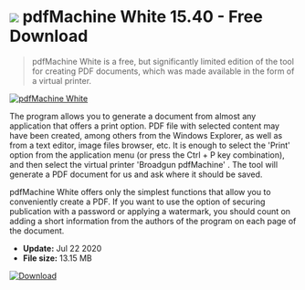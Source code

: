# ![](https://cdn.softexe.net/static/icon/4/pdfmachine-white-9012.png) pdfMachine White 15.40 - Free Download

> pdfMachine White is a free, but significantly limited edition of the tool for creating PDF documents, which was made available in the form of a virtual printer.

[![pdfMachine White](https://gallery.dpcdn.pl/imgc/Tools/75886/g_-_420x350_1.5_-_x20170523113650_0.jpg)](https://softexe.net/win/system/pdf/pdfmachine-white:aRpb.html)

The program allows you to generate a document from almost any application that offers a print option. PDF file with selected content may have been created, among others from the Windows Explorer, as well as from a text editor, image files browser, etc. It is enough to select the 'Print' option from the application menu (or press the Ctrl + P key combination), and then select the virtual printer 'Broadgun pdfMachine' . The tool will generate a PDF document for us and ask where it should be saved.
 
 pdfMachine White offers only the simplest functions that allow you to conveniently create a PDF. If you want to use the option of securing publication with a password or applying a watermark, you should count on adding a short information from the authors of the program on each page of the document.


- **Update:** Jul 22 2020
- **File size:** 13.15 MB

[![Download](https://cdn.softexe.net/static/img/download.png)](https://softexe.net/win/system/pdf/pdfmachine-white:aRpb.html)

